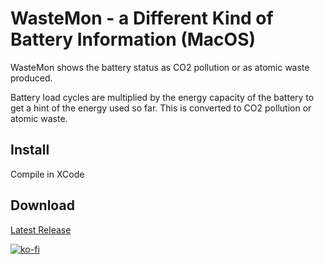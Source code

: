 # WasteMon - a Different Kind of Battery Information (MacOS)

WasteMon shows the battery status as CO2 pollution or as atomic waste produced.

Battery load cycles are multiplied by the energy capacity of the battery to get a hint of the energy used so far. This is converted to CO2 pollution or atomic waste.

## Install

Compile in XCode

## Download

[Latest Release](https://github.com/davidhaselb/WasteMon/releases/tag/WasteMon)

[![ko-fi](https://ko-fi.com/img/githubbutton_sm.svg)](https://ko-fi.com/T6T01KGCU)




